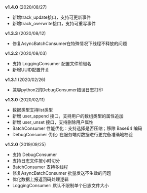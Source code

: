 **v1.4.0** (2020/08/27)
- 新增track_update接口，支持可更新事件
- 新增track_overwrite接口，支持可重写事件

**v1.3.3** (2020/08/12)
- 修复AsyncBatchConsumer在特殊情况下线程不释放的问题

**v1.3.2** (2020/08/03)
- 支持 LoggingConsumer 配置文件前缀名
- 新增UUID配置开关

**v1.3.1** (2020/02/26)
- 兼容python2的DebugConsumer错误日志打印

**v1.3.0** (2020/02/11)
- 数据类型支持list类型
- 新增 user_append 接口，支持用户的数组类型的属性追加
- 新增 user_unset 接口，支持删除用户属性
- BatchConsumer 性能优化：支持选择是否压缩；移除 Base64 编码
- DebugConsumer 优化: 在服务端对数据进行更完备准确地校验

**v1.2.0** (2019/09/25)
- 支持 DebugConsumer
- 支持日志文件按小时切分
- BatchConsumer 支持多线程
- 修复AsyncBatchConsumer 批量发送不生效的问题
- 优化数据上报返回码处理逻辑
- LoggingConsumer: 默认不限制单个日志文件大小
